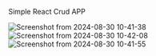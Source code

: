 Simple React Crud APP


![Screenshot from 2024-08-30 10-41-38](https://github.com/user-attachments/assets/cb0e8546-34ac-40ac-8a56-e8d9f3e4093e)
![Screenshot from 2024-08-30 10-42-08](https://github.com/user-attachments/assets/35adf145-bef5-450c-915a-38de6bfa50fc)
![Screenshot from 2024-08-30 10-41-55](https://github.com/user-attachments/assets/f5376327-ea42-4eea-a1b6-46b715e851ab)
